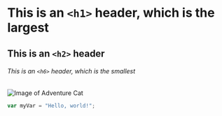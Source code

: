# This is an `<h1>` header, which is the largest
## This is an `<h2>` header
###### This is an `<h6>` header, which is the smallest

![Image of Adventure Cat](https://octodex.github.com/images/adventure-cat.png)

``` javascript
var myVar = "Hello, world!";
```
